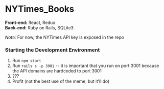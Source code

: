 # NYTimes_Books

**Front-end:** React, Redux\
**Back-end:** Ruby on Rails, SQLite3

*Note:* For now, the NYTimes API key is exposed in the repo

### Starting the Development Environment
1. Run `npm start`
2. Run `rails s -p 3001` -- it is important that you run on port 3001 because the API domains are hardcoded to port 3001
3. ???
4. Profit (not the best use of the meme, but it'll do)